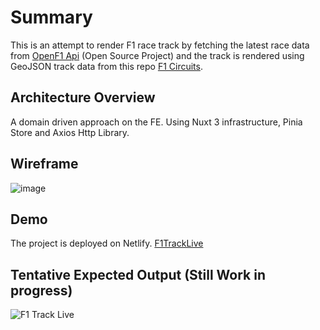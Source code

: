 # Summary

This is an attempt to render F1 race track by fetching the latest race data from [OpenF1 Api](https://openf1.org/) (Open Source Project) and the track is rendered using GeoJSON track data from this repo [F1 Circuits](https://github.com/bacinger/f1-circuits).

## Architecture Overview

A domain driven approach on the FE. Using Nuxt 3 infrastructure, Pinia Store and Axios Http Library.

## Wireframe

![image](https://github.com/nktkarnany/f1tracklive/assets/9823404/5b88262a-a144-4a16-a8a5-4989e2d2bd8a)

## Demo

The project is deployed on Netlify. [F1TrackLive](https://f1tracklive.netlify.app/)

## Tentative Expected Output (Still Work in progress)

![F1 Track Live](https://github.com/nktkarnany/f1tracklive/assets/9823404/23e84f63-4016-41d4-9db5-bc17e21b7ab8)
